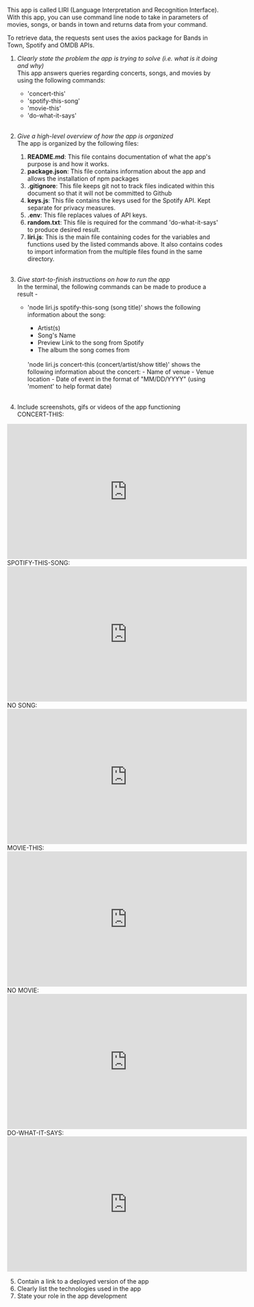 This app is called LIRI (Language Interpretation and Recognition Interface). With this app, you can use command line node to take in parameters of movies, songs, or bands in town and returns data from your command.

To retrieve data, the requests sent uses the axios package for Bands in Town, Spotify and OMDB APIs.

1. <i>Clearly state the problem the app is trying to solve (i.e. what is it doing and why)</i><br>
    This app answers queries regarding concerts, songs, and movies by using the following commands:<br>
        <ul>
        <li>'concert-this'</li>
        <li>'spotify-this-song'</li>
        <li>'movie-this'</li>
        <li>'do-what-it-says'</li>
        </ul>
        <br>

2. <i>Give a high-level overview of how the app is organized</i><br>
    The app is organized by the following files:
        <ol>
        <li><b>README.md</b>: This file contains documentation of what the app's purpose is and how it works.</li>
        <li><b>package.json</b>: This file contains information about the app and allows the installation of npm packages</li>
        <li><b>.gitignore</b>: This file keeps git not to track files indicated within this document so that it will not be committed to Github</li>
        <li><b>keys.js</b>: This file contains the keys used for the Spotify API. Kept separate for privacy measures.</li>
        <li><b>.env</b>: This file replaces values of API keys. </li>
        <li><b>random.txt</b>: This file is required for the command 'do-what-it-says' to produce desired result.</li>
        <li><b>liri.js</b>: This is the main file containing codes for the variables and functions used by the listed commands above. It also contains codes to import information from the multiple files found in the same directory.</li></ol><br>
        
3. <i>Give start-to-finish instructions on how to run the app</i><br>
    In the terminal, the following commands can be made to produce a result -<br> 
        <ul>
        <li>'node liri.js spotify-this-song (song title)' shows the following information about the song:</li>
            <ul>
            <li>Artist(s)</li>
            <li>Song's Name</li>
            <li>Preview Link to the song from Spotify</li>
            <li>The album the song comes from</li>
        </ul><br>
        'node liri.js concert-this (concert/artist/show title)' shows the following information about the concert:
            - Name of venue
            - Venue location
            - Date of event in the format of "MM/DD/YYYY" (using 'moment' to help format date)</ul><br>
4. Include screenshots, gifs or videos of the app functioning<br> 
CONCERT-THIS:<br>
<iframe width="560" height="315" src="https://www.youtube.com/embed/5OZZk-i0reE" frameborder="0" allow="accelerometer; autoplay; encrypted-media; gyroscope; picture-in-picture" allowfullscreen></iframe>
<br>
SPOTIFY-THIS-SONG:<br>
<iframe width="560" height="315" src="https://www.youtube.com/embed/t2haUSxl-qs" frameborder="0" allow="accelerometer; autoplay; encrypted-media; gyroscope; picture-in-picture" allowfullscreen></iframe>
<br>
NO SONG:<br>
<iframe width="560" height="315" src="https://www.youtube.com/embed/qqwY4xxpqm0" frameborder="0" allow="accelerometer; autoplay; encrypted-media; gyroscope; picture-in-picture" allowfullscreen></iframe>
MOVIE-THIS:<br>
<iframe width="560" height="315" src="https://www.youtube.com/embed/PACGC6oc2_g" frameborder="0" allow="accelerometer; autoplay; encrypted-media; gyroscope; picture-in-picture" allowfullscreen></iframe>
<br>
NO MOVIE:<br>
<iframe width="560" height="315" src="https://www.youtube.com/embed/0gf6Giit6gY" frameborder="0" allow="accelerometer; autoplay; encrypted-media; gyroscope; picture-in-picture" allowfullscreen></iframe>
<br>
DO-WHAT-IT-SAYS:<br>
<iframe width="560" height="315" src="https://www.youtube.com/embed/r6jSel97W1c" frameborder="0" allow="accelerometer; autoplay; encrypted-media; gyroscope; picture-in-picture" allowfullscreen></iframe>

5. Contain a link to a deployed version of the app
6. Clearly list the technologies used in the app
7. State your role in the app development
